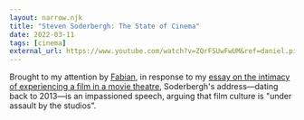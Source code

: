 ```yaml
---
layout: narrow.njk
title: "Steven Soderbergh: The State of Cinema"
date: 2022-03-11
tags: [cinema]
external_url: https://www.youtube.com/watch?v=ZQrFSUwFwUM&ref=daniel.pizza
---
```

Brought to my attention by [Fabian](https://twitter.com/Fabgreitemann?ref=daniel.pizza "Fabian Greitemann on Twitter"), in response to my [essay on the intimacy of experiencing a film in a movie theatre](/journal/big-screen-intimacy), Soderbergh's address—dating back to 2013—is an impassioned speech, arguing that film culture is "under assault by the studios".
